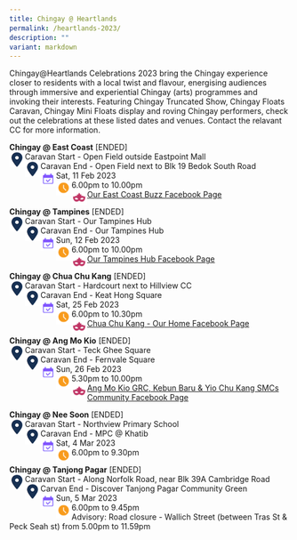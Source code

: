 ```yaml
---
title: Chingay @ Heartlands
permalink: /heartlands-2023/
description: ""
variant: markdown
---
```

Chingay@Heartlands Celebrations 2023 bring the Chingay experience closer to residents with a local twist and flavour, energising audiences through immersive and experiential Chingay (arts) programmes and invoking their interests. Featuring Chingay Truncated Show, Chingay Floats Caravan, Chingay Mini Floats display and roving Chingay performers, check out the celebrations at these listed dates and venues. Contact the relavant CC for more information.

**Chingay @ East Coast** [ENDED]<br>
<img src="/images/Heartlands/Pin.png" style="float:left; width:28px;height:28px">
Caravan Start - Open Field outside Eastpoint Mall<br><img src="/images/Heartlands/Pin.png" style="float:left; width:28px;height:28px">
Caravan End - Open Field next to Blk 19 Bedok South Road<br>
<img src="/images/Heartlands/Cal.png" style="float:left; width:28px;height:28px">Sat, 11 Feb 2023<br>
<img src="/images/Heartlands/Clock.png" style="float:left; width:28px;height:28px">6.00pm to 10.00pm<br>
<img src="/images/Heartlands/Tel.png" style="float:left; width:28px;height:28px"><a href="https://www.facebook.com/OurEastCoastBuzz/">Our East Coast Buzz Facebook Page</a>
<br>


**Chingay @ Tampines** [ENDED]<br>
<img src="/images/Heartlands/Pin.png" style="float:left; width:28px;height:28px">
Caravan Start - Our Tampines Hub<br>
<img src="/images/Heartlands/Pin.png" style="float:left; width:28px;height:28px">
Caravan End - Our Tampines Hub<br>
<img src="/images/Heartlands/Cal.png" style="float:left; width:28px;height:28px">Sun, 12 Feb 2023<br>
<img src="/images/Heartlands/Clock.png" style="float:left; width:28px;height:28px">6.00pm to 10.00pm<br>
<img src="/images/Heartlands/Tel.png" style="float:left; width:28px;height:28px"><a href="https://www.facebook.com/OurTampinesHub/">Our Tampines Hub Facebook Page</a>
<br>


**Chingay @ Chua Chu Kang** [ENDED]<br>
<img src="/images/Heartlands/Pin.png" style="float:left; width:28px;height:28px">
Caravan Start - Hardcourt next to Hillview CC<br>
<img src="/images/Heartlands/Pin.png" style="float:left; width:28px;height:28px">
Caravan End - Keat Hong Square<br>
<img src="/images/Heartlands/Cal.png" style="float:left; width:28px;height:28px">Sat, 25 Feb 2023<br>
<img src="/images/Heartlands/Clock.png" style="float:left; width:28px;height:28px">6.00pm to 10.30pm<br>
<img src="/images/Heartlands/Tel.png" style="float:left; width:28px;height:28px"><a href="https://www.facebook.com/100064457995359/posts/pfbid02trRQEWQkRe7whbj26TQG2vBMqLroTaw4nEQdo2rVAyPKQ6Boo1zMFkvHwoSX799Dl/?d=w&amp;mibextid=qC1gEa">Chua Chu Kang - Our Home Facebook Page</a>
<br>

**Chingay @ Ang Mo Kio** [ENDED]<br>
<img src="/images/Heartlands/Pin.png" style="float:left; width:28px;height:28px">
Caravan Start - Teck Ghee Square<br>
<img src="/images/Heartlands/Pin.png" style="float:left; width:28px;height:28px">
Caravan End - Fernvale Square<br>
<img src="/images/Heartlands/Cal.png" style="float:left; width:28px;height:28px">Sun, 26 Feb 2023<br>
<img src="/images/Heartlands/Clock.png" style="float:left; width:28px;height:28px">5.30pm to 10.00pm<br>
<img src="/images/Heartlands/Tel.png" style="float:left; width:28px;height:28px"><a href="https://www.facebook.com/amkgrckbycksmcs">Ang Mo Kio GRC, Kebun Baru &amp; Yio Chu Kang SMCs Community Facebook Page</a>
<br>

**Chingay @ Nee Soon**  [ENDED]<br>
<img src="/images/Heartlands/Pin.png" style="float:left; width:28px;height:28px">
Caravan Start - Northview Primary School<br>
<img src="/images/Heartlands/Pin.png" style="float:left; width:28px;height:28px">
Caravan End - MPC @ Khatib<br>
<img src="/images/Heartlands/Cal.png" style="float:left; width:28px;height:28px">Sat, 4 Mar 2023<br>
<img src="/images/Heartlands/Clock.png" style="float:left; width:28px;height:28px">6.00pm to 9.30pm

**Chingay @ Tanjong Pagar**  [ENDED]<br>
<img src="/images/Heartlands/Pin.png" style="float:left; width:28px;height:28px">
Caravan Start - Along Norfolk Road, near Blk 39A Cambridge Road<br>
<img src="/images/Heartlands/Pin.png" style="float:left; width:28px;height:28px">
Carvan End - Discover Tanjong Pagar Community Green<br>
<img src="/images/Heartlands/Cal.png" style="float:left; width:28px;height:28px">Sun, 5 Mar 2023<br>
<img src="/images/Heartlands/Clock.png" style="float:left; width:28px;height:28px">6.00pm to 9.45pm<br>
Advisory: Road closure - Wallich Street (between Tras St &amp; Peck Seah st) from 5.00pm to 11.59pm